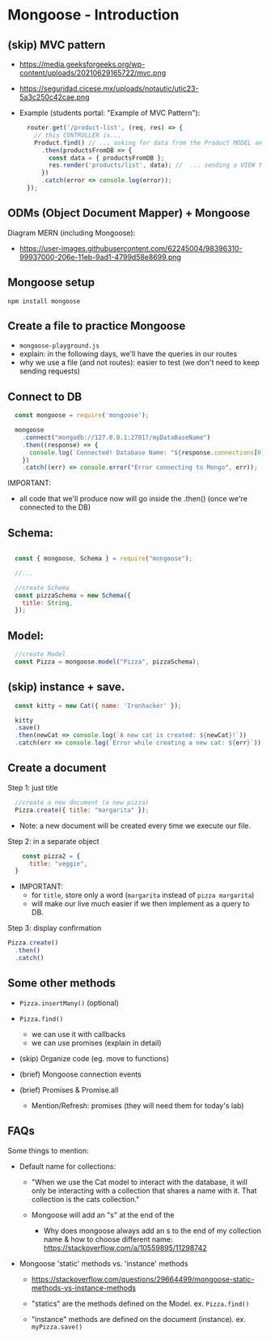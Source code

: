 

# Mongoose - Introduction


<!-- 


@to-do: 
- improve these notes
- create slides (mongoose intro)


-->




## (skip) MVC pattern
  - https://media.geeksforgeeks.org/wp-content/uploads/20210629165722/mvc.png
  - https://seguridad.cicese.mx/uploads/notautic/utic23-5a3c250c42cae.png


- Example (students portal: "Example of MVC Pattern"):

  ```js
    router.get('/product-list', (req, res) => {
      // this CONTROLLER is...
      Product.find() // ... asking for data from the Product MODEL and ...
        .then(productsFromDB => {
          const data = { productsFromDB };
          res.render('products/list', data); //  ... sending a VIEW to the client
        })
        .catch(error => console.log(error));
    });
  ```
  

## ODMs (Object Document Mapper) + Mongoose


Diagram MERN (including Mongoose):
- https://user-images.githubusercontent.com/62245004/98396310-99937000-206e-11eb-9ad1-4799d58e8699.png



## Mongoose setup

`npm install mongoose`



<!--
@LT:

Instead of the steps in the students portal, do the following
  - Start creating a basic Schema
      const productSchema = new Schema({});
  - Then create the model
  - Then Model.create()
  - Then Model.find()

-->


## Create a file to practice Mongoose

- `mongoose-playground.js`
- explain: in the following days, we'll have the queries in our routes
- why we use a file (and not routes): easier to test (we don't need to keep sending requests)



## Connect to DB


  ```js
    const mongoose = require('mongoose');

    mongoose
      .connect("mongodb://127.0.0.1:27017/myDataBaseName")
      .then((response) => {
        console.log(`Connected! Database Name: "${response.connections[0].name}"`);
      })
      .catch((err) => console.error("Error connecting to Mongo", err));

  ```

IMPORTANT:
- all code that we'll produce now will go inside the .then() (once we're connected to the DB)





## Schema:


```js

  const { mongoose, Schema } = require("mongoose");

  //...

  //create Schema
  const pizzaSchema = new Schema({
    title: String,
  }); 
```


## Model:


```js
  //create Model
  const Pizza = mongoose.model("Pizza", pizzaSchema);
```




## (skip) instance + save.

  ```js
    const kitty = new Cat({ name: 'Ironhacker' });

    kitty
    .save()
    .then(newCat => console.log(`A new cat is created: ${newCat}!`))
    .catch(err => console.log(`Error while creating a new cat: ${err}`));
  ```



## Create a document


Step 1: just title

  ```js
    //create a new document (a new pizza)
    Pizza.create({ title: "margarita" });
  ```

  <!-- @LT: for title, use "margarita" instead of "pizza margarita". -->


  - Note: a new document will be created every time we execute our file.



Step 2: in a separate object


  ```js
      const pizza2 = {
        title: "veggie",
    }
  ```

  <!-- ```js
      const data = {
        title: "margarita",
        price: 8,
        imageFile: "pizza-margarita.jpg",
        ingredients: ["mozzarella", "tomato sauce", "basil"]
    }
  ``` -->

  - IMPORTANT: 
    - for `title`, store only a word (`margarita` instead of `pizza margarita`)
    - will make our live much easier if we then implement as a query to DB.


Step 3: display confirmation

  ```js
  Pizza.create()
    .then()
    .catch()
  ```





 ## Some other methods


- `Pizza.insertMany()` (optional) 


- `Pizza.find()`
  - we can use it with callbacks
  - we can use promises (explain in detail)




- (skip) Organize code (eg. move to functions)


- (brief) Mongoose connection events


- (brief) Promises & Promise.all
  - Mention/Refresh: promises (they will need them for today's lab)




## FAQs

Some things to mention:

- Default name for  collections:
  - "When we use the Cat model to interact with the database, it will only be interacting with a collection that shares a name with it. That collection is the cats collection."

  - Mongoose will add an "s" at the end of the 
    - Why does mongoose always add an s to the end of my collection name & how to choose different name:
      https://stackoverflow.com/a/10559895/11298742


- Mongoose 'static' methods vs. 'instance' methods
  - https://stackoverflow.com/questions/29664499/mongoose-static-methods-vs-instance-methods

  - "statics" are the methods defined on the Model. ex. `Pizza.find()`
  - "instance" methods are defined on the document (instance). ex. `myPizza.save()`


